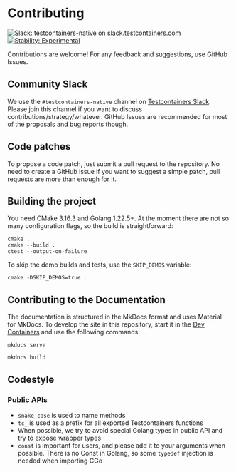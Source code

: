 # Contributing

[![Slack: testcontainers-native on slack.testcontainers.com](https://img.shields.io/badge/Slack-%23testcontainers%E2%80%94native-brightgreen?style=flat&logo=slack)](https://slack.testcontainers.org/)
[![Stability: Experimental](https://masterminds.github.io/stability/experimental.svg)](https://masterminds.github.io/stability/experimental.html)

Contributions are welcome!
For any feedback and suggestions, use GitHub Issues.

## Community Slack

We use the `#testcontainers-native` channel on [Testcontainers Slack](https://slack.testcontainers.com/).
Please join this channel if you want to discuss contributions/strategy/whatever.
GitHub Issues are recommended for most of the proposals and bug reports though.

## Code patches

To propose a code patch, just submit a pull request to the repository.
No need to create a GitHub issue if you want to suggest a simple patch,
pull requests are more than enough for it.

## Building the project

You need CMake 3.16.3 and Golang 1.22.5+.
At the moment there are not so many configuration flags, so the build is straightforward:

```shell
cmake .
cmake --build .
ctest --output-on-failure
```

To skip the demo builds and tests, use the `SKIP_DEMOS` variable:

```shell
cmake -DSKIP_DEMOS=true .
```

## Contributing to the Documentation

The documentation is structured in the MkDocs format and uses Material for MkDocs.
To develop the site in this repository, start it in the [Dev Containers](.devcontainer/README.md)
and use the following commands:

```shell
mkdocs serve
```

```shell
mkdocs build
```

## Codestyle

### Public APIs

- `snake_case` is used to name methods
- `tc_` is used as a prefix for all exported Testcontainers functions
- When possible, we try to avoid special Golang types in public API and try to expose wrapper types
- `const` is important for users, and please add it to your arguments when possible.
  There is no Const in Golang, so some `typedef` injection is needed when importing CGo
